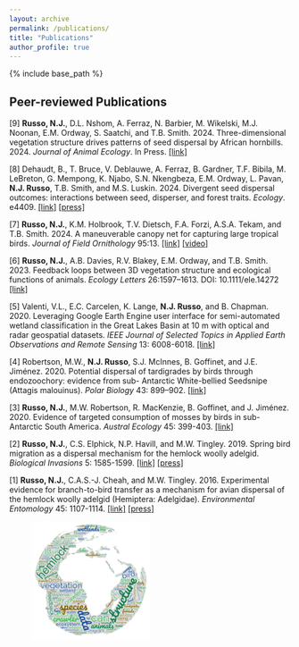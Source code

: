 ```yaml
---
layout: archive
permalink: /publications/
title: "Publications"
author_profile: true
---
```


{% include base_path %}

## Peer-reviewed Publications
[9] **Russo, N.J.**, D.L. Nshom, A. Ferraz, N. Barbier, M. Wikelski, M.J. Noonan, E.M. Ordway, S. Saatchi, and T.B. Smith. 2024. Three-dimensional vegetation structure drives patterns of seed dispersal by African hornbills. 2024. _Journal of Animal Ecology_. In Press. <a href = "https://www.authorea.com/doi/full/10.22541/au.172115227.74173101" target="_blank">[link]</a>

[8] Dehaudt, B., T. Bruce, V. Deblauwe, A. Ferraz, B. Gardner, T.F. Bibila, M. LeBreton, G. Mempong, K. Njabo, S.N. Nkengbeza, E.M. Ordway, L. Pavan, **N.J. Russo**, T.B. Smith, and M.S. Luskin. 2024. Divergent seed dispersal outcomes: interactions between seed, disperser, and forest traits. _Ecology_. e4409. <a href = "https://esajournals.onlinelibrary.wiley.com/doi/10.1002/ecy.4409" target="_blank">[link]</a> <a href = "https://www.ioes.ucla.edu/article/new-research-unveils-the-hidden-complexity-of-antelope-seed-dispersal-in-congo-basin-tropical-forests/" target="_blank">[press]</a>

[7] **Russo, N.J.**, K.M. Holbrook, T.V. Dietsch, F.A. Forzi, A.S.A. Tekam, and T.B. Smith. 2024. A maneuverable canopy net for capturing large tropical birds. _Journal of Field Ornithology_ 95:13. <a href = "https://journal.afonet.org/vol95/iss1/art13/" target="_blank">[link]</a> <a href = "https://www.youtube.com/watch?v=Yl040eykTPo" target="_blank">[video]</a>

[6] **Russo, N.J.**, A.B. Davies, R.V. Blakey, E.M. Ordway, and T.B. Smith. 2023. Feedback loops between 3D vegetation structure and ecological functions of animals. _Ecology Letters_ 26:1597–1613. DOI: 10.1111/ele.14272 <a href="https://doi.org/10.1111/ele.14272" target="_blank">[link]</a>

[5] Valenti, V.L., E.C. Carcelen, K. Lange, **N.J. Russo**, and B. Chapman. 2020. Leveraging Google Earth Engine user interface for semi-automated wetland classification in      the Great Lakes Basin at 10 m with optical and radar geospatial datasets. _IEEE Journal of Selected Topics in Applied Earth Observations and Remote Sensing_ 13:          6008-6018. <a href="https://ieeexplore.ieee.org/stamp/stamp.jsp?arnumber=9205661" target="_blank">[link]</a>

[4] Robertson, M.W., **N.J. Russo**, S.J. McInnes, B. Goffinet, and J.E. Jiménez. 2020. Potential dispersal of tardigrades by birds through endozoochory: evidence from sub-      Antarctic White-bellied Seedsnipe (Attagis malouinus). _Polar Biology_ 43: 899–902. <a href="https://par.nsf.gov/servlets/purl/10177900" target="_blank">[link]</a>

[3] **Russo, N.J.**, M.W. Robertson, R. MacKenzie, B. Goffinet, and J. Jiménez. 2020. Evidence of targeted consumption of mosses by birds in sub-Antarctic South America.         _Austral Ecology_ 45: 399-403. <a href="https://www.researchgate.net/profile/Jaime-E-Jimenez-2/publication/338857943_Evidence_of_targeted_consumption_of_mosses_by_birds_in_sub-Antarctic_South_America/links/5e3c5fb6a6fdccd9658e05b6/Evidence-of-targeted-consumption-of-mosses-by-birds-in-sub-Antarctic-South-America.pdf" target="_blank">[link]</a>

[2] **Russo, N.J.**, C.S. Elphick, N.P. Havill, and M.W. Tingley. 2019. Spring bird migration as a dispersal mechanism for the hemlock woolly adelgid. _Biological Invasions_       5: 1585-1599. <a href="https://greathollow.org/wp-content/uploads/2020/03/Russo-et-al.-2019.pdf" target="_blank">[link]</a> <a href="https://www.audubon.org/news/migrating-birds-may-be-spreading-invasive-pest-decimates-forests" target="_blank">[press]</a>

[1] **Russo, N.J.**, C.A.S.-J. Cheah, and M.W. Tingley. 2016. Experimental evidence for branch-to-bird transfer as a mechanism for avian dispersal of the hemlock woolly          adelgid (Hemiptera: Adelgidae). _Environmental Entomology_ 45: 1107-1114. <a href="https://www.researchgate.net/profile/Nicholas-Russo-3/publication/305784014_Experimental_Evidence_for_Branch-to-Bird_Transfer_as_a_Mechanism_for_Avian_Dispersal_of_the_Hemlock_Woolly_Adelgid_Hemiptera_Adelgidae/links/5a26bc674585155dd423eed2/Experimental-Evidence-for-Branch-to-Bird-Transfer-as-a-Mechanism-for-Avian-Dispersal-of-the-Hemlock-Woolly-Adelgid-Hemiptera-Adelgidae.pdf" target="_blank">[link]</a> <a href="https://entomologytoday.org/2016/08/01/tree-killing-hemlock-wooly-adelgids-hitch-rides-on-birds/" target="_blank">[press]</a>

<figure>
  <img src="/images/wordcloudEarthColors.png" class="centerImage" style="width:50%" />
</figure>

